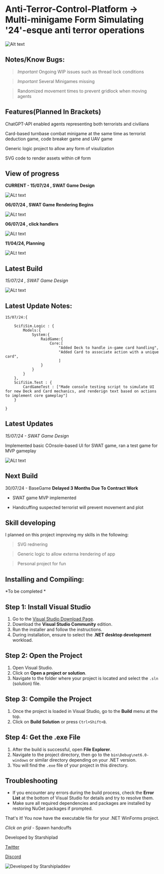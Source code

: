 # Anti-Terror-Control-Platform -> Multi-minigame Form Simulating '24'-esque anti terror operations

![Alt text](/Blackboard/SamplePathfind.gif)

## Notes/Know Bugs:

> *Important* Ongoing WIP issues such as thread lock conditions

> *Important* Several Minigames missing

> Randomized movement times to prevent gridlock when moving agents


## Features(Planned In Brackets)

ChatGPT-API enabled agents representing both terrorists and civilians

Card-based turnbase combat minigame at the same time as terrorist deduction game, code breaker game and UAV game

Generic logic project to allow any form of visulization

SVG code to render assets within c# form

## View of progress

**CURRENT - 15/07/24 , SWAT Game Design**

![ALt text](/Blackboard/SwatgameTestPlay.png)

**06/07/24 , SWAT Game Rendering Begins**

![ALt text](/Blackboard/READMEImage.png)

**06/07/24 , click handlers**

![ALt text](/Blackboard/README1.png)

**11/04/24, Planning**

![ALt text](/Blackboard/Plan1.jpg)


## Latest Build

*15/07/24 , SWAT Game Design*

![ALt text](/Blackboard/SwatgameTestPlay.png)

## Latest Update Notes:

```
15/07/24:{

	ScifiSim.Logic : {
		Models:{
			System:{
				RaidGame:{
					Core:[
						"Added Deck to handle in-game card handling",
						"Added Card to associate action with a unique card",
						]
				}
			}
		}
	},
	ScifiSim.Test : {
		CardGameTest : ["Made console testing script to simulate UI for new Deck and Card mechanics, and renderign text based on actions to implement core gameplay"]
	}
	
}

```

## Latest Updates

*15/07/24 - SWAT Game Design*

Implemented basic COnsole-based UI for SWAT game, ran a test game for MVP gameplay 

![ALt text](/Blackboard/SwatgameTestPlay.png)

## Next Build

30/07/24 - BaseGame  **Delayed 3 Months Due To Contract Work**

* SWAT game MVP implemented

* Handcuffing suspected terrorist will prevent movement and plot


## Skill developing

I planned on this project improving my skills in the following:

> SVG rednering

> Generic logic to allow externa lrendering of app

> Personal project for fun

## Installing and Compiling:

*To be completed * 
## Step 1: Install Visual Studio
1. Go to the [Visual Studio Download Page](https://visualstudio.microsoft.com/downloads/).
2. Download the **Visual Studio Community** edition.
3. Run the installer and follow the instructions.
4. During installation, ensure to select the **.NET desktop development** workload.

## Step 2: Open the Project
1. Open Visual Studio.
2. Click on **Open a project or solution**.
3. Navigate to the folder where your project is located and select the `.sln` (solution) file.

## Step 3: Compile the Project
1. Once the project is loaded in Visual Studio, go to the **Build** menu at the top.
2. Click on **Build Solution** or press `Ctrl+Shift+B`.

## Step 4: Get the .exe File
1. After the build is successful, open **File Explorer**.
2. Navigate to the project directory, then go to the `bin\Debug\net6.0-windows` or similar directory depending on your .NET version.
3. You will find the `.exe` file of your project in this directory.

## Troubleshooting
- If you encounter any errors during the build process, check the **Error List** at the bottom of Visual Studio for details and try to resolve them.
- Make sure all required dependencies and packages are installed by restoring NuGet packages if prompted.

That's it! You now have the executable file for your .NET WinForms project.

*Click on grid* - Spawn handcuffs 


Developed by Starshiplad 

[Twitter](https://twitter.com/StarshipladDevp) 

[Discord](https://discord.gg/jAqfVpmqdA)

![Developed by Starshipladdev](LogoFull.png)
